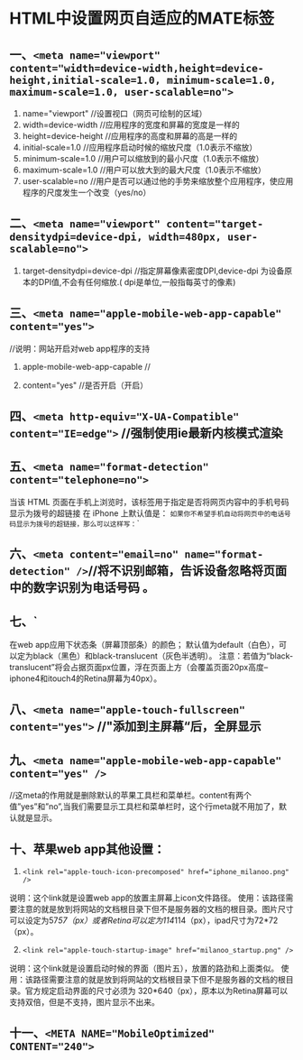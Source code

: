 # HTML中设置网页自适应的MATE标签



## 一、`<meta name="viewport" content="width=device-width,height=device-height,initial-scale=1.0, minimum-scale=1.0, maximum-scale=1.0, user-scalable=no">`

1. name="viewport"      //设置视口（网页可绘制的区域）
2. width=device-width    //应用程序的宽度和屏幕的宽度是一样的
3. height=device-height  //应用程序的高度和屏幕的高是一样的
4. initial-scale=1.0  //应用程序启动时候的缩放尺度（1.0表示不缩放）
5. minimum-scale=1.0  //用户可以缩放到的最小尺度（1.0表示不缩放）
6. maximum-scale=1.0  //用户可以放大到的最大尺度（1.0表示不缩放）
7. user-scalable=no  //用户是否可以通过他的手势来缩放整个应用程序，使应用程序的尺度发生一个改变（yes/no）

## 二、`<meta name="viewport" content="target-densitydpi=device-dpi, width=480px, user-scalable=no">`

1. target-densitydpi=device-dpi     //指定屏幕像素密度DPI,device-dpi 为设备原本的DPI值,不会有任何缩放.( dpi是单位,一般指每英寸的像素)

## 三、`<meta name="apple-mobile-web-app-capable" content="yes"> `

//说明：网站开启对web app程序的支持

1. apple-mobile-web-app-capable //

2. content="yes"  //是否开启（开启）

## 四、`<meta http-equiv="X-UA-Compatible" content="IE=edge">` //强制使用ie最新内核模式渲染

## 五、`<meta name="format-detection" content="telephone=no">`

当该 HTML 页面在手机上浏览时，该标签用于指定是否将网页内容中的手机号码显示为拨号的超链接
在 iPhone 上默认值是：
<meta name="format-detection" content="telephone=yes"/>`
如果你不希望手机自动将网页中的电话号码显示为拨号的超链接，那么可以这样写：
`<meta name="format-detection" content="telephone=no"/>`

## 六、`<meta content="email=no" name="format-detection" />`//将不识别邮箱，告诉设备忽略将页面中的数字识别为电话号码 。

## 七、<meta name="apple-mobile-web-app-status-bar-style" content="black" />`

在web app应用下状态条（屏幕顶部条）的颜色；
默认值为default（白色），可以定为black（黑色）和black-translucent（灰色半透明）。
注意：若值为“black-translucent”将会占据页面px位置，浮在页面上方（会覆盖页面20px高度–iphone4和itouch4的Retina屏幕为40px）。

## 八、`<meta name="apple-touch-fullscreen" content="yes">`  //"添加到主屏幕“后，全屏显示

## 九、`<meta name="apple-mobile-web-app-capable" content="yes" />`

//这meta的作用就是删除默认的苹果工具栏和菜单栏。content有两个值”yes”和”no”,当我们需要显示工具栏和菜单栏时，这个行meta就不用加了，默认就是显示。

## 十、苹果web app其他设置：

1. `<link rel="apple-touch-icon-precomposed" href="iphone_milanoo.png" />`

说明：这个link就是设置web app的放置主屏幕上icon文件路径。
使用：该路径需要注意的就是放到将网站的文档根目录下但不是服务器的文档的根目录。图片尺寸可以设定为57*57（px）或者Retina可以定为114*114（px），ipad尺寸为72*72（px）。

2. `<link rel="apple-touch-startup-image" href="milanoo_startup.png" />`

说明：这个link就是设置启动时候的界面（图片五），放置的路劲和上面类似。
使用：该路径需要注意的就是放到将网站的文档根目录下但不是服务器的文档的根目录。官方规定启动界面的尺寸必须为 320*640（px），原本以为Retina屏幕可以支持双倍，但是不支持，图片显示不出来。

## 十一、`<META NAME="MobileOptimized" CONTENT="240">`